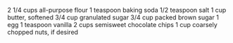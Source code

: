 2 1/4 cups all-purpose flour
1 teaspoon baking soda
1/2 teaspoon salt
1 cup butter, softened
3/4 cup granulated sugar
3/4 cup packed brown sugar
1 egg
1 teaspoon vanilla
2 cups semisweet chocolate chips
1 cup coarsely chopped nuts, if desired